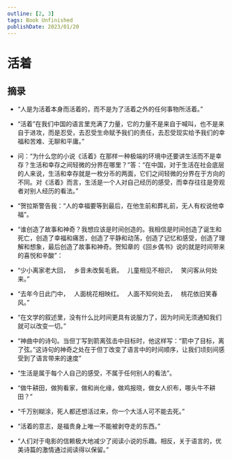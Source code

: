 ```yaml
---
outline: [2, 3]
tags: Book Unfinished
publishDate: 2023/01/20
---
```


# 活着

## 摘录

- “人是为活着本身而活着的，而不是为了活着之外的任何事物所活着。”

- “活着”在我们中国的语言里充满了力量，它的力量不是来自于喊叫，也不是来自于进攻，而是忍受，去忍受生命赋予我们的责任，去忍受现实给予我们的幸福和苦难、无聊和平庸。”

- 问：“为什么您的小说《活着》在那样一种极端的环境中还要讲生活而不是幸存？生活和幸存之间轻微的分界在哪里？”答：“在中国，对于生活在社会底层的人来说，生活和幸存就是一枚分币的两面，它们之间轻微的分界在于方向的不同。对《活着》而言，生活是一个人对自己经历的感受，而幸存往往是旁观者对别人经历的看法。”

- “贺拉斯警告我：“人的幸福要等到最后，在他生前和葬礼前，无人有权说他幸福”。

- “谁创造了故事和神奇？我想应该是时间创造的。我相信是时间创造了诞生和死亡，创造了幸福和痛苦，创造了平静和动荡，创造了记忆和感受，创造了理解和想象，最后创造了故事和神奇。贺知章的《回乡偶书》说的就是时间带来的喜悦和辛酸”：

- “少小离家老大回，　
  乡音未改鬓毛衰。　
  儿童相见不相识，　
  笑问客从何处来。”

- “去年今日此门中，　
  人面桃花相映红。　
  人面不知何处去，　
  桃花依旧笑春风。”

- “在文学的叙述里，没有什么比时间更具有说服力了，因为时间无须通知我们就可以改变一切。”

- “神曲中的诗句。当但丁写到箭离弦击中目标时，他这样写：“箭中了目标，离了弦。”这诗句的神奇之处在于但丁改变了语言中的时间顺序，让我们顷刻间感受到了语言带来的速度”

- “生活是属于每个人自己的感受，不属于任何别人的看法”。

- “做牛耕田，做狗看家，做和尚化缘，做鸡报晓，做女人织布，哪头牛不耕田？”

- “千万别糊涂，死人都还想活过来，你一个大活人可不能去死。”

- “活着的意志，是福贵身上唯一不能被剥夺走的东西。”

- “人们对于电影的信赖极大地减少了阅读小说的乐趣。相反，关于语言的，优美诗篇的激情通过阅读得以保留。”

